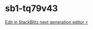 # sb1-tq79v43

[Edit in StackBlitz next generation editor ⚡️](https://stackblitz.com/~/github.com/iwenyou/sb1-tq79v43)
